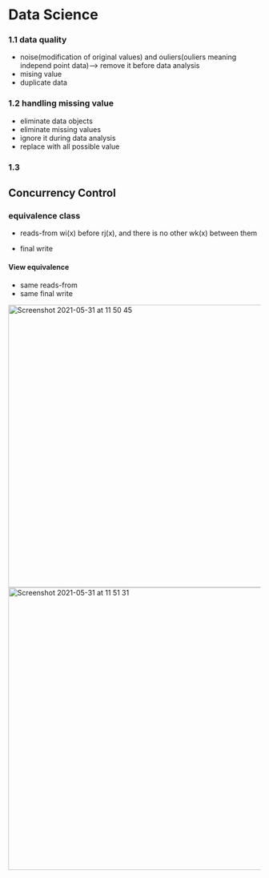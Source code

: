 # Data Science
### 1.1 data quality
* noise(modification of  original values) and ouliers(ouliers meaning independ point data)--> remove it before data analysis
* mising value
* duplicate data

### 1.2 handling missing value
* eliminate data objects
* eliminate missing values
* ignore it during data analysis
* replace with all possible value

### 1.3 


## Concurrency Control
### equivalence class
- reads-from
wi(x) before rj(x), and there is no other wk(x) between them

- final write

#### View equivalence
- same reads-from 
- same final write
<img width="565" alt="Screenshot 2021-05-31 at 11 50 45" src="https://user-images.githubusercontent.com/30135516/120175365-709f1c00-c206-11eb-81c1-ce1844f0381c.png">
<img width="565" alt="Screenshot 2021-05-31 at 11 51 31" src="https://user-images.githubusercontent.com/30135516/120175468-8b719080-c206-11eb-8f1d-3f0d87d1aeb9.png">

